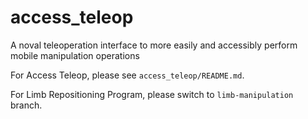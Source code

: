 # access_teleop
A noval teleoperation interface to more easily and accessibly perform mobile manipulation operations

For Access Teleop, please see `access_teleop/README.md`.  

For Limb Repositioning Program, please switch to `limb-manipulation` branch.